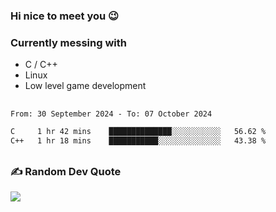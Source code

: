 ### Hi nice to meet you 😉 

### Currently messing with

  - C / C++
  - Linux
  - Low level game development

 ##
 
<!--START_SECTION:waka-->

```txt
From: 30 September 2024 - To: 07 October 2024

C     1 hr 42 mins    ██████████████░░░░░░░░░░░   56.62 %
C++   1 hr 18 mins    ███████████░░░░░░░░░░░░░░   43.38 %
```

<!--END_SECTION:waka-->

##

### ✍️ Random Dev Quote
![](https://quotes-github-readme.vercel.app/api?type=horizontal&theme=dark)

##
